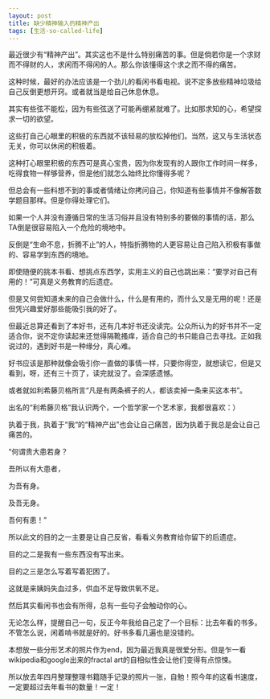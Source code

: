 ```yaml
---
layout: post
title: 缺少精神输入的精神产出
tags: [生活-so-called-life]
---
```


最近很少有“精神产出”。其实这也不是什么特别痛苦的事。但是倘若你是一个求财而不得财的人，求闲而不得闲的人。那么你该懂得这个求之而不得的痛苦。

这种时候，最好的办法应该是一个劲儿的看闲书看电视。说不定多放些精神垃圾给自己反倒更想开窍。或者就当是给自己休息休息。

其实有些弦不能松，因为有些弦送了可能再绷紧就难了。比如那求知的心，希望探求一切的欲望。

这些打自己心眼里的积极的东西就不该轻易的放松掉他们。当然，这又与生活状态无关，你可以休闲的积极着。

这种打心眼里积极的东西可是真心宝贵，因为你发现有的人跟你工作时间一样多，吃得食物一样够营养，但是他们就怎么始终比你懂得多呢？

但总会有一些料想不到的事或者情绪让你拷问自己，你知道有些事情并不像解答数学题目那样。但是你得处理它们。

如果一个人并没有遵循日常的生活习俗并且没有特别多的要做的事情的话，那么TA倒是很容易陷入一个危险的境地中。

反倒是“生命不息，折腾不止”的人，特指折腾物的人更容易让自己陷入积极有事做的、容易学到东西的境地。

即使随便的挑本书看、想挑点东西学，实用主义的自己也跳出来：“要学对自己有用的！”可真是义务教育的后遗症。

但是又何尝知道未来的自己会做什么，什么是有用的，而什么又是无用的呢！还是但凭兴趣爱好那些能吸引我的好了。

但最近总算还看到了本好书，还有几本好书还没读完。公众所认为的好书并不一定适合你，说不定你读起来还觉得隔靴搔痒，适合自己的书只能自己去寻找。正如我说过的，遇到好书是一种缘分，真心难。

好书应该是那种就像会吸引你一直做的事情一样，只要你得空，就想读它，但是又看到，呀，还有三十页了，读完就没了。会深感遗憾。

或者就如利希藤贝格所言“凡是有两条裤子的人，都该卖掉一条来买这本书”。

出名的“利希藤贝格”我认识两个，一个哲学家一个艺术家，我都很喜欢：）

执着于我，执着于“我“的“精神产出”也会让自己痛苦，因为执着于我总是会让自己痛苦的。

“何谓贵大患若身？

吾所以有大患者，

为吾有身。

及吾无身。

吾何有患！”

所以此文的目的之一主要是让自己反省，看看义务教育给你留下的后遗症。

目的之二是我有一些东西没有写出来。

目的之三是怎么写着写着犯困了。

这就是来姨妈失血过多，供血不足导致供氧不足。

然后其实看闲书也会有所得，总有一些句子会触动你的心。

无论怎么样，提醒自己一句，反正今年我给自己定了一个目标：比去年看的书多。不管怎么说，闲着啃书就是好的。好书多看几遍也是没错的。

本想放一些分形艺术的照片作为end，因为最近我真是很爱分形。但是乍一看wikipedia和google出来的fractal art的自相似性会让他们变得有点惊悚。

所以放去年四月整理整理书籍随手记录的照片一张，自勉！照今年的这看书速度，一定要超过去年看书的数量！一定！
